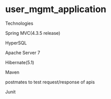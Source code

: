 # user_mgmt_application

Technologies

Spring MVC(4.3.5 release)

HyperSQL


Apache Server 7

Hibernate(5.1)

Maven

postmates to test request/response of apis

Junit
